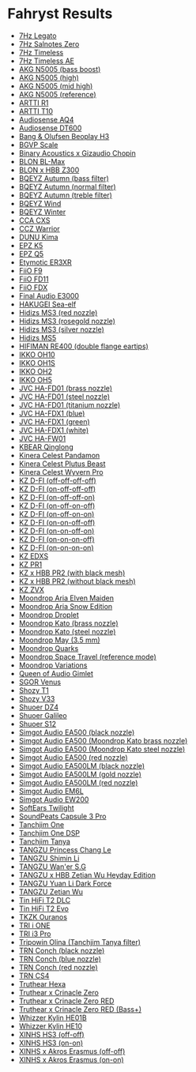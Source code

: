 # Fahryst Results

- [7Hz Legato](./in-ear/7Hz%20Legato)
- [7Hz Salnotes Zero](./in-ear/7Hz%20Salnotes%20Zero)
- [7Hz Timeless](./in-ear/7Hz%20Timeless)
- [7Hz Timeless AE](./in-ear/7Hz%20Timeless%20AE)
- [AKG N5005 (bass boost)](./in-ear/AKG%20N5005%20(bass%20boost))
- [AKG N5005 (high)](./in-ear/AKG%20N5005%20(high))
- [AKG N5005 (mid high)](./in-ear/AKG%20N5005%20(mid%20high))
- [AKG N5005 (reference)](./in-ear/AKG%20N5005%20(reference))
- [ARTTI R1](./in-ear/ARTTI%20R1)
- [ARTTI T10](./in-ear/ARTTI%20T10)
- [Audiosense AQ4](./in-ear/Audiosense%20AQ4)
- [Audiosense DT600](./in-ear/Audiosense%20DT600)
- [Bang & Olufsen Beoplay H3](./in-ear/Bang%20&%20Olufsen%20Beoplay%20H3)
- [BGVP Scale](./in-ear/BGVP%20Scale)
- [Binary Acoustics x Gizaudio Chopin](./in-ear/Binary%20Acoustics%20x%20Gizaudio%20Chopin)
- [BLON BL-Max](./in-ear/BLON%20BL-Max)
- [BLON x HBB Z300](./in-ear/BLON%20x%20HBB%20Z300)
- [BQEYZ Autumn (bass filter)](./in-ear/BQEYZ%20Autumn%20(bass%20filter))
- [BQEYZ Autumn (normal filter)](./in-ear/BQEYZ%20Autumn%20(normal%20filter))
- [BQEYZ Autumn (treble filter)](./in-ear/BQEYZ%20Autumn%20(treble%20filter))
- [BQEYZ Wind](./in-ear/BQEYZ%20Wind)
- [BQEYZ Winter](./in-ear/BQEYZ%20Winter)
- [CCA CXS](./in-ear/CCA%20CXS)
- [CCZ Warrior](./in-ear/CCZ%20Warrior)
- [DUNU Kima](./in-ear/DUNU%20Kima)
- [EPZ K5](./in-ear/EPZ%20K5)
- [EPZ Q5](./in-ear/EPZ%20Q5)
- [Etymotic ER3XR](./in-ear/Etymotic%20ER3XR)
- [FiiO F9](./in-ear/FiiO%20F9)
- [FiiO FD11](./in-ear/FiiO%20FD11)
- [FiiO FDX](./in-ear/FiiO%20FDX)
- [Final Audio E3000](./in-ear/Final%20Audio%20E3000)
- [HAKUGEI Sea-elf](./in-ear/HAKUGEI%20Sea-elf)
- [Hidizs MS3 (red nozzle)](./in-ear/Hidizs%20MS3%20(red%20nozzle))
- [Hidizs MS3 (rosegold nozzle)](./in-ear/Hidizs%20MS3%20(rosegold%20nozzle))
- [Hidizs MS3 (silver nozzle)](./in-ear/Hidizs%20MS3%20(silver%20nozzle))
- [Hidizs MS5](./in-ear/Hidizs%20MS5)
- [HIFIMAN RE400 (double flange eartips)](./in-ear/HIFIMAN%20RE400%20(double%20flange%20eartips))
- [IKKO OH10](./in-ear/IKKO%20OH10)
- [IKKO OH1S](./in-ear/IKKO%20OH1S)
- [IKKO OH2](./in-ear/IKKO%20OH2)
- [IKKO OH5](./in-ear/IKKO%20OH5)
- [JVC HA-FD01 (brass nozzle)](./in-ear/JVC%20HA-FD01%20(brass%20nozzle))
- [JVC HA-FD01 (steel nozzle)](./in-ear/JVC%20HA-FD01%20(steel%20nozzle))
- [JVC HA-FD01 (titanium nozzle)](./in-ear/JVC%20HA-FD01%20(titanium%20nozzle))
- [JVC HA-FDX1 (blue)](./in-ear/JVC%20HA-FDX1%20(blue))
- [JVC HA-FDX1 (green)](./in-ear/JVC%20HA-FDX1%20(green))
- [JVC HA-FDX1 (white)](./in-ear/JVC%20HA-FDX1%20(white))
- [JVC HA-FW01](./in-ear/JVC%20HA-FW01)
- [KBEAR Qinglong](./in-ear/KBEAR%20Qinglong)
- [Kinera Celest Pandamon](./in-ear/Kinera%20Celest%20Pandamon)
- [Kinera Celest Plutus Beast](./in-ear/Kinera%20Celest%20Plutus%20Beast)
- [Kinera Celest Wyvern Pro](./in-ear/Kinera%20Celest%20Wyvern%20Pro)
- [KZ D-FI (off-off-off-off)](./in-ear/KZ%20D-FI%20(off-off-off-off))
- [KZ D-FI (on-off-off-off)](./in-ear/KZ%20D-FI%20(on-off-off-off))
- [KZ D-FI (on-off-off-on)](./in-ear/KZ%20D-FI%20(on-off-off-on))
- [KZ D-FI (on-off-on-off)](./in-ear/KZ%20D-FI%20(on-off-on-off))
- [KZ D-FI (on-off-on-on)](./in-ear/KZ%20D-FI%20(on-off-on-on))
- [KZ D-FI (on-on-off-off)](./in-ear/KZ%20D-FI%20(on-on-off-off))
- [KZ D-FI (on-on-off-on)](./in-ear/KZ%20D-FI%20(on-on-off-on))
- [KZ D-FI (on-on-on-off)](./in-ear/KZ%20D-FI%20(on-on-on-off))
- [KZ D-FI (on-on-on-on)](./in-ear/KZ%20D-FI%20(on-on-on-on))
- [KZ EDXS](./in-ear/KZ%20EDXS)
- [KZ PR1](./in-ear/KZ%20PR1)
- [KZ x HBB PR2 (with black mesh)](./in-ear/KZ%20x%20HBB%20PR2%20(with%20black%20mesh))
- [KZ x HBB PR2 (without black mesh)](./in-ear/KZ%20x%20HBB%20PR2%20(without%20black%20mesh))
- [KZ ZVX](./in-ear/KZ%20ZVX)
- [Moondrop Aria Elven Maiden](./in-ear/Moondrop%20Aria%20Elven%20Maiden)
- [Moondrop Aria Snow Edition](./in-ear/Moondrop%20Aria%20Snow%20Edition)
- [Moondrop Droplet](./in-ear/Moondrop%20Droplet)
- [Moondrop Kato (brass nozzle)](./in-ear/Moondrop%20Kato%20(brass%20nozzle))
- [Moondrop Kato (steel nozzle)](./in-ear/Moondrop%20Kato%20(steel%20nozzle))
- [Moondrop May (3.5 mm)](./in-ear/Moondrop%20May%20(3.5%20mm))
- [Moondrop Quarks](./in-ear/Moondrop%20Quarks)
- [Moondrop Space Travel (reference mode)](./in-ear/Moondrop%20Space%20Travel%20(reference%20mode))
- [Moondrop Variations](./in-ear/Moondrop%20Variations)
- [Queen of Audio Gimlet](./in-ear/Queen%20of%20Audio%20Gimlet)
- [SGOR Venus](./in-ear/SGOR%20Venus)
- [Shozy T1](./in-ear/Shozy%20T1)
- [Shozy V33](./in-ear/Shozy%20V33)
- [Shuoer DZ4](./in-ear/Shuoer%20DZ4)
- [Shuoer Galileo](./in-ear/Shuoer%20Galileo)
- [Shuoer S12](./in-ear/Shuoer%20S12)
- [Simgot Audio EA500 (black nozzle)](./in-ear/Simgot%20Audio%20EA500%20(black%20nozzle))
- [Simgot Audio EA500 (Moondrop Kato brass nozzle)](./in-ear/Simgot%20Audio%20EA500%20(Moondrop%20Kato%20brass%20nozzle))
- [Simgot Audio EA500 (Moondrop Kato steel nozzle)](./in-ear/Simgot%20Audio%20EA500%20(Moondrop%20Kato%20steel%20nozzle))
- [Simgot Audio EA500 (red nozzle)](./in-ear/Simgot%20Audio%20EA500%20(red%20nozzle))
- [Simgot Audio EA500LM (black nozzle)](./in-ear/Simgot%20Audio%20EA500LM%20(black%20nozzle))
- [Simgot Audio EA500LM (gold nozzle)](./in-ear/Simgot%20Audio%20EA500LM%20(gold%20nozzle))
- [Simgot Audio EA500LM (red nozzle)](./in-ear/Simgot%20Audio%20EA500LM%20(red%20nozzle))
- [Simgot Audio EM6L](./in-ear/Simgot%20Audio%20EM6L)
- [Simgot Audio EW200](./in-ear/Simgot%20Audio%20EW200)
- [SoftEars Twilight](./in-ear/SoftEars%20Twilight)
- [SoundPeats Capsule 3 Pro](./in-ear/SoundPeats%20Capsule%203%20Pro)
- [Tanchjim One](./in-ear/Tanchjim%20One)
- [Tanchjim One DSP](./in-ear/Tanchjim%20One%20DSP)
- [Tanchjim Tanya](./in-ear/Tanchjim%20Tanya)
- [TANGZU Princess Chang Le](./in-ear/TANGZU%20Princess%20Chang%20Le)
- [TANGZU Shimin Li](./in-ear/TANGZU%20Shimin%20Li)
- [TANGZU Wan'er S.G](./in-ear/TANGZU%20Wan'er%20S.G)
- [TANGZU x HBB Zetian Wu Heyday Edition](./in-ear/TANGZU%20x%20HBB%20Zetian%20Wu%20Heyday%20Edition)
- [TANGZU Yuan Li Dark Force](./in-ear/TANGZU%20Yuan%20Li%20Dark%20Force)
- [TANGZU Zetian Wu](./in-ear/TANGZU%20Zetian%20Wu)
- [Tin HiFi T2 DLC](./in-ear/Tin%20HiFi%20T2%20DLC)
- [Tin HiFi T2 Evo](./in-ear/Tin%20HiFi%20T2%20Evo)
- [TKZK Ouranos](./in-ear/TKZK%20Ouranos)
- [TRI i ONE](./in-ear/TRI%20i%20ONE)
- [TRI i3 Pro](./in-ear/TRI%20i3%20Pro)
- [Tripowin Olina (Tanchjim Tanya filter)](./in-ear/Tripowin%20Olina%20(Tanchjim%20Tanya%20filter))
- [TRN Conch (black nozzle)](./in-ear/TRN%20Conch%20(black%20nozzle))
- [TRN Conch (blue nozzle)](./in-ear/TRN%20Conch%20(blue%20nozzle))
- [TRN Conch (red nozzle)](./in-ear/TRN%20Conch%20(red%20nozzle))
- [TRN CS4](./in-ear/TRN%20CS4)
- [Truthear Hexa](./in-ear/Truthear%20Hexa)
- [Truthear x Crinacle Zero](./in-ear/Truthear%20x%20Crinacle%20Zero)
- [Truthear x Crinacle Zero RED](./in-ear/Truthear%20x%20Crinacle%20Zero%20RED)
- [Truthear x Crinacle Zero RED (Bass+)](./in-ear/Truthear%20x%20Crinacle%20Zero%20RED%20(Bass+))
- [Whizzer Kylin HE01B](./in-ear/Whizzer%20Kylin%20HE01B)
- [Whizzer Kylin HE10](./in-ear/Whizzer%20Kylin%20HE10)
- [XINHS HS3 (off-off)](./in-ear/XINHS%20HS3%20(off-off))
- [XINHS HS3 (on-on)](./in-ear/XINHS%20HS3%20(on-on))
- [XINHS x Akros Erasmus (off-off)](./in-ear/XINHS%20x%20Akros%20Erasmus%20(off-off))
- [XINHS x Akros Erasmus (on-on)](./in-ear/XINHS%20x%20Akros%20Erasmus%20(on-on))
